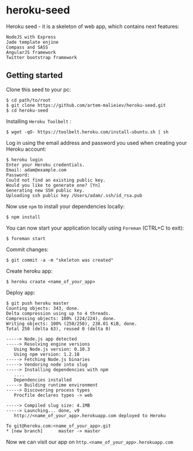 heroku-seed
===========

Heroku seed - it is a skeleton of web app, which contains next features:

    NodeJS with Express
    Jade template enjine
    Compass and SASS
    AngularJS framework
    Twitter bootstrap framework   

Getting started
--------------

Clone this seed to your pc:

    $ cd path/to/root
    $ git clone https://github.com/artem-malieiev/heroku-seed.git
    $ cd heroku-seed
    
Installing `Heroku Toolbelt` : 

    $ wget -qO- https://toolbelt.heroku.com/install-ubuntu.sh | sh

Log in using the email address and password you used when creating your Heroku account:

    $ heroku login
    Enter your Heroku credentials.
    Email: adam@example.com
    Password:
    Could not find an existing public key.
    Would you like to generate one? [Yn]
    Generating new SSH public key.
    Uploading ssh public key /Users/adam/.ssh/id_rsa.pub
    
Now use `npm` to install your dependencies locally:

    $ npm install
    
You can now start your application locally using `Foreman` (CTRL+C to exit):
    
    $ foreman start   
    
Commit changes:

    $ git commit -a -m "skeleton was created"
    
Create heroku app:

    $ heroku craate <name_of_your_app>

Deploy app:

    $ git push heroku master
    Counting objects: 343, done.
    Delta compression using up to 4 threads.
    Compressing objects: 100% (224/224), done.
    Writing objects: 100% (250/250), 238.01 KiB, done.
    Total 250 (delta 63), reused 0 (delta 0)

    -----> Node.js app detected
    -----> Resolving engine versions
       Using Node.js version: 0.10.3
       Using npm version: 1.2.18
    -----> Fetching Node.js binaries
    -----> Vendoring node into slug
    -----> Installing dependencies with npm
       ....
       Dependencies installed
    -----> Building runtime environment
    -----> Discovering process types
       Procfile declares types -> web

    -----> Compiled slug size: 4.1MB
    -----> Launching... done, v9
       http://<name_of_your_app>.herokuapp.com deployed to Heroku

    To git@heroku.com:<name_of_your_app>.git
    * [new branch]      master -> master
    
    
Now we can visit our app on `http.<name_of_your_app>.herokuapp.com`
